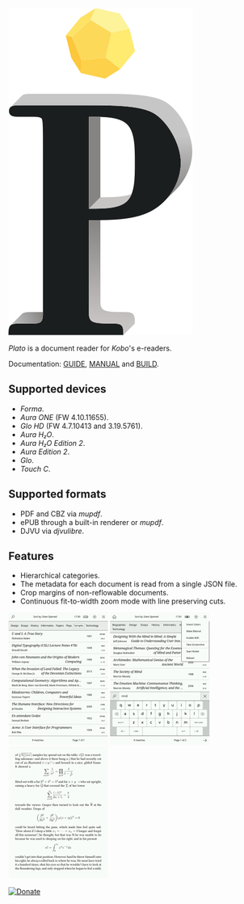 ![Logo](artworks/plato-logo.svg)

*Plato* is a document reader for *Kobo*'s e-readers.

Documentation: [GUIDE](doc/GUIDE.md), [MANUAL](doc/MANUAL.md) and [BUILD](doc/BUILD.md).

## Supported devices

- *Forma*.
- *Aura ONE* (FW 4.10.11655).
- *Glo HD* (FW 4.7.10413 and 3.19.5761).
- *Aura H₂O*.
- *Aura H₂O Edition 2*.
- *Aura Edition 2*.
- *Glo*.
- *Touch C*.

## Supported formats

- PDF and CBZ via *mupdf*.
- ePUB through a built-in renderer or *mupdf*.
- DJVU via *djvulibre*.

## Features

- Hierarchical categories.
- The metadata for each document is read from a single JSON file.
- Crop margins of non-reflowable documents.
- Continuous fit-to-width zoom mode with line preserving cuts.

[![Tn01](artworks/thumbnail01.png)](artworks/screenshot01.png) [![Tn02](artworks/thumbnail02.png)](artworks/screenshot02.png) [![Tn03](artworks/thumbnail03.png)](artworks/screenshot03.png)

[![Donate](https://img.shields.io/badge/Donate-PayPal-green.svg)](https://www.paypal.com/cgi-bin/webscr?cmd=_s-xclick&hosted_button_id=KNAR2VKYRYUV6)
